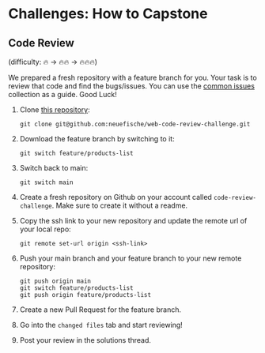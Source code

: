 # Challenges: How to Capstone

## Code Review

(difficulty: 🔥 -> 🔥🔥 -> 🔥🔥🔥)

We prepared a fresh repository with a feature branch for you. Your task is to review that code and find the bugs/issues. You can use the [common issues](./how-to-capstone.md#common-issues) collection as a guide. Good Luck!

1. Clone [this repository](https://github.com/neuefische/web-code-review-challenge/tree/main):
   ```shell
   git clone git@github.com:neuefische/web-code-review-challenge.git
   ```
2. Download the feature branch by switching to it:

   ```shell
   git switch feature/products-list
   ```

3. Switch back to main:

   ```shell
   git switch main
   ```

4. Create a fresh repository on Github on your account called `code-review-challenge`. Make sure to create it without a readme.
5. Copy the ssh link to your new repository and update the remote url of your local repo:
   ```shell
   git remote set-url origin <ssh-link>
   ```
6. Push your main branch and your feature branch to your new remote repository:
   ```shell
   git push origin main
   git switch feature/products-list
   git push origin feature/products-list
   ```
7. Create a new Pull Request for the feature branch.
8. Go into the `changed files` tab and start reviewing!
9. Post your review in the solutions thread.
